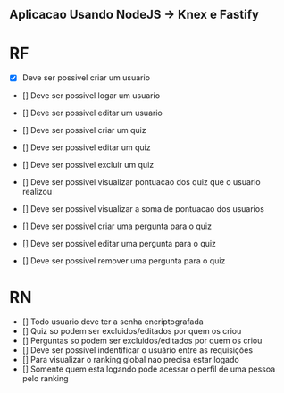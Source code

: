 ## Aplicacao Usando NodeJS -> Knex e Fastify

# RF

- [x] Deve ser possivel criar um usuario
- [] Deve ser possivel logar um usuario
- [] Deve ser possivel editar um usuario

- [] Deve ser possivel criar um quiz
- [] Deve ser possivel editar um quiz
- [] Deve ser possivel excluir um quiz
- [] Deve ser possivel visualizar pontuacao dos quiz que o usuario realizou
- [] Deve ser possivel visualizar a soma de pontuacao dos usuarios

- [] Deve ser possivel criar uma pergunta para o quiz
- [] Deve ser possivel editar uma pergunta para o quiz
- [] Deve ser possivel remover uma pergunta para o quiz


# RN

- [] Todo usuario deve ter a senha encriptografada
- [] Quiz so podem ser excluidos/editados por quem os criou
- [] Perguntas so podem ser excluidos/editados por quem os criou
- [] Deve ser possível indentificar o usuário entre as requisições
- [] Para visualizar o ranking global nao precisa estar logado
- [] Somente quem esta logando pode acessar o perfil de uma pessoa pelo ranking
